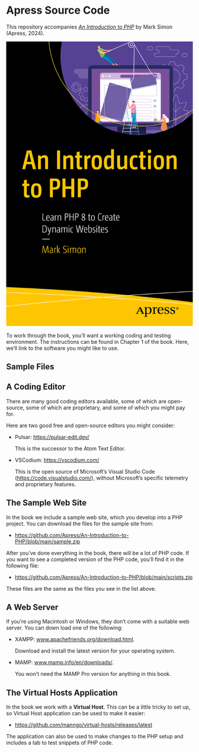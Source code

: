 # Apress Source Code

This repository accompanies [*An Introduction to PHP*](https://link.springer.com/book/10.1007/979-8-8688-0177-8) by Mark Simon (Apress, 2024).

[comment]: #cover
![Cover image](9798868801761.jpg)

To work through the book, you’ll want a working coding and testing environment. The instructions can be found in Chapter 1 of the book. Here, we’ll link to the software you might like to use.

##  Sample Files

##  A Coding Editor

There are many good coding editors available, some of which are open-source, some of which are proprietary, and some of which you might pay for.

Here are two good free and open-source editors you might consider:

-	Pulsar: https://pulsar-edit.dev/

	This is the successor to the Atom Text Editor.

-	VSCodium: https://vscodium.com/

	This is the open source of Microsoft’s Visual Studio Code (https://code.visualstudio.com/), without Microsoft’s specific telemetry and proprietary features.

##	The Sample Web Site

In the book we include a sample web site, which you develop into a PHP project. You can download the files for the sample site from:

-	https://github.com/Apress/An-Introduction-to-PHP/blob/main/sample.zip

After you’ve done everything in the book, there will be a lot of PHP code. If you want to see a completed version of the PHP code, you’ll find it in the following file:

-	https://github.com/Apress/An-Introduction-to-PHP/blob/main/scripts.zip

These files are the same as the files you see in the list above.

##	A Web Server

If you’re using Macintosh or Windows, they don’t come with a suitable web server. You can down load one of the following:

-	XAMPP: www.apachefriends.org/download.html.

	Download and install the latest version for your
operating system.

-	MAMP: www.mamp.info/en/downloads/.

	You won’t need the MAMP Pro version for anything in this book.

##  The Virtual Hosts Application

In the book we work with a __Virtual Host__. This can be a little tricky to set up, so Virtual Host application can be used to make it easier:

-	https://github.com/manngo/virtual-hosts/releases/latest

The application can also be used to make changes to the PHP setup and includes a tab to test snippets of PHP code.

